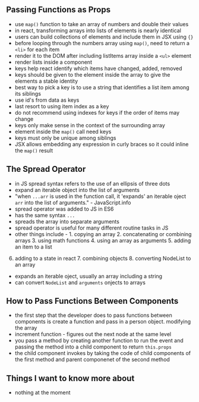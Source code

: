 ## Passing Functions as Props
- use `map()` function to take an array of numbers and double their values
- in react, transforming arrays into lists of elements is nearly identical
- users can build collections of elements and include them in JSX using `{}`
- before looping through the numbers array using `map()`, need to return a `<li>` for each item
- render it to the DOM after including listItems array inside a `<ul>` element
- render lists inside a component
- keys help react identify which items have changed, added, removed
- keys should be given to the element inside the array to give the elements a stable identity
- best way to pick a key is to use a string that identifies a list item among its siblings
- use id's from data as keys
- last resort to using item index as a key 
- do not recommend using indexes for keys if the order of items may change
- keys only make sense in the context of the surrounding array
- element inside the `map()` call need keys
- keys must only be unique among siblings
- JSX allows embedding any expression in curly braces so it could inline the `map()` result

## The Spread Operator
- in JS spread syntax refers to the use of an ellipsis of three dots
- expand an iterable object into the list of arguments
- "when `...arr` is used in the function call, it 'expands' an iterable oject `arr` into the list of arguments." - JavaScript.info
- spread operator was added to JS in ES6 
- has the same syntax `...`
- spreads the array into separate arguments
- spread operator is useful for many different routine tasks in JS
- other things include - 1. copying an array 2. concatenating or combining arrays 3. using math functions 4. using an array as arguments 5. adding an item to a list
6. adding to a state in react 7. combining objects 8. converting NodeList to an array
- expands an iterable oject, usually an array including a string
- can convert `NodeList` and `arguments` onjects to arrays

## How to Pass Functions Between Components
- the first step that the developer does to pass functions between components is create a function and pass in a person object. modifying the array
- increment function - figures out the next node at the same level
- you pass a method by creating another function to run the event and passing the method into a child component to return `this.props`
- the child component invokes by taking the code of child components of the first method and parent componenet of the second method

## Things I want to know more about
- nothing at the moment 
